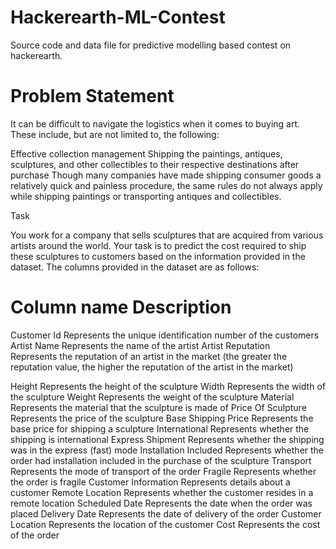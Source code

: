 # Hackerearth-ML-Contest
Source code and data file for predictive modelling based contest on hackerearth.
# Problem Statement
It can be difficult to navigate the logistics when it comes to buying art. These include, but are not limited to, the following:

Effective collection management
Shipping the paintings, antiques, sculptures, and other collectibles to their respective destinations after purchase
Though many companies have made shipping consumer goods a relatively quick and painless procedure, the same rules do not always apply while shipping paintings or transporting antiques and collectibles.

Task

You work for a company that sells sculptures that are acquired from various artists around the world. Your task is to predict the cost required to ship these sculptures to customers based on the information provided in the dataset.
The columns provided in the dataset are as follows:

# Column name	Description
Customer Id	Represents the unique identification number of the customers
Artist Name	Represents the name of the artist
Artist Reputation	
Represents the reputation of an artist in the market (the greater the reputation value, the higher the reputation of the artist in the market)

Height	Represents the height of the sculpture
Width	Represents the width of the sculpture
Weight	Represents the weight of the sculpture
Material	Represents the material that the sculpture is made of
Price Of Sculpture	Represents the price of the sculpture
Base Shipping Price	Represents the base price for shipping a sculpture
International	Represents whether the shipping is international
Express Shipment	Represents whether the shipping was in the express (fast) mode
Installation Included	Represents whether the order had installation included in the purchase of the sculpture
Transport	Represents the mode of transport of the order
Fragile	Represents whether the order is fragile
Customer Information	Represents details about a customer
Remote Location	Represents whether the customer resides in a remote location
Scheduled Date	Represents the date when the order was placed
Delivery Date	Represents the date of delivery of the order
Customer Location	Represents the location of the customer
Cost	Represents the cost of the order
